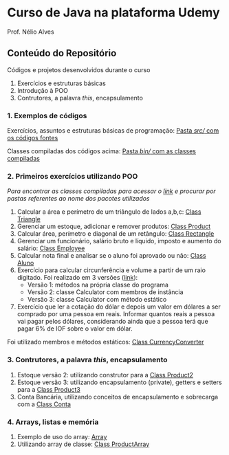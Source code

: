 # Curso de Java na plataforma Udemy
Prof. Nélio Alves

## Conteúdo do Repositório
Códigos e projetos desenvolvidos durante o curso
1. Exercícios e estruturas básicas
2. Introdução à POO
3. Contrutores, a palavra *this*, encapsulamento

### 1. Exemplos de códigos
Exercícios, assuntos e estruturas básicas de programação:
[Pasta *src/* com os códigos fontes](https://github.com/SamuelLost/java-udemy/tree/main/src)

Classes compiladas dos códigos acima:
[Pasta *bin/* com as classes compiladas](https://github.com/SamuelLost/java-udemy/tree/main/bin)

### 2. Primeiros exercícios utilizando POO
*Para encontrar as classes compiladas para acessar o [link](https://github.com/SamuelLost/java-udemy/tree/main/bin) e procurar por pastas referentes ao nome dos pacotes utilizados*

1. Calcular a área e perímetro de um triângulo de lados a,b,c: [Class Triangle](https://github.com/SamuelLost/java-udemy/tree/main/srcTriangle)
2. Gerenciar um estoque, adicionar e remover produtos: [Class Product](https://github.com/SamuelLost/java-udemy/tree/main/srcStock)
3. Calcular área, perímetro e diagonal de um retângulo: [Class Rectangle](https://github.com/SamuelLost/java-udemy/tree/main/srcRectangle)
4. Gerenciar um funcionário, salário bruto e líquido, imposto e aumento do salário: [Class Employee](https://github.com/SamuelLost/java-udemy/tree/main/srcEmployee)
5. Calcular nota final e analisar se o aluno foi aprovado ou não: [Class Aluno](https://github.com/SamuelLost/java-udemy/tree/main/srcAluno)
6. Exercício para calcular circunferência e volume a partir de um raio digitado. Foi realizado em 3 versões ([link](https://github.com/SamuelLost/java-udemy/tree/main/srcCircle)):
    - Versão 1: métodos na própria classe do programa
    - Versão 2: classe Calculator com membros de instância
    - Versão 3: classe Calculator com método estático
7. Exercício que ler a cotação do dólar e depois um valor em dólares a ser comprado por uma pessoa em reais. 
Informar quantos reais a pessoa vai pagar pelos dólares, considerando ainda que a pessoa terá que pagar 6% de IOF sobre o valor em dólar.

Foi utilizado membros e métodos estáticos: [Class CurrencyConverter](https://github.com/SamuelLost/java-udemy/tree/main/srcDolar)

### 3. Contrutores, a palavra *this*, encapsulamento
1. Estoque versão 2: utilizando construtor para a [Class Product2](https://github.com/SamuelLost/java-udemy/tree/main/srcStock2)
2. Estoque versão 3: utilizando encapsulamento (private), getters e setters para a [Class Product3](https://github.com/SamuelLost/java-udemy/tree/main/srcStock2)
3. Conta Bancária, utilizando conceitos de encapsulamento e sobrecarga com a [Class Conta](https://github.com/SamuelLost/java-udemy/tree/main/srcBanco)

### 4. Arrays, listas e memória
1. Exemplo de uso do array: [Array](https://github.com/SamuelLost/java-udemy/tree/main/src/Array.java)
2. Utilizando array de classe: [Class ProductArray](https://github.com/SamuelLost/java-udemy/tree/main/srcProduct)
